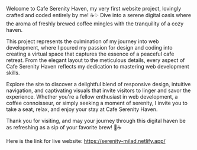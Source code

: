 Welcome to Cafe Serenity Haven, my very first website project, lovingly crafted and coded entirely by me! ☕✨ 
Dive into a serene digital oasis where the aroma of freshly brewed coffee mingles with the tranquility of a cozy haven.

This project represents the culmination of my journey into web development, where I poured my passion for design and coding into creating a virtual space that captures the essence of a peaceful cafe retreat. From the elegant layout to the meticulous details, every aspect of Cafe Serenity Haven reflects my dedication to mastering web development skills.

Explore the site to discover a delightful blend of responsive design, intuitive navigation, and captivating visuals that invite visitors to linger and savor the experience. 
Whether you're a fellow enthusiast in web development, a coffee connoisseur, or simply seeking a moment of serenity, I invite you to take a seat, relax, and enjoy your stay at Cafe Serenity Haven.

Thank you for visiting, and may your journey through this digital haven be as refreshing as a sip of your favorite brew! 🌿☕

Here is the link for live website: https://serenity-milad.netlify.app/
